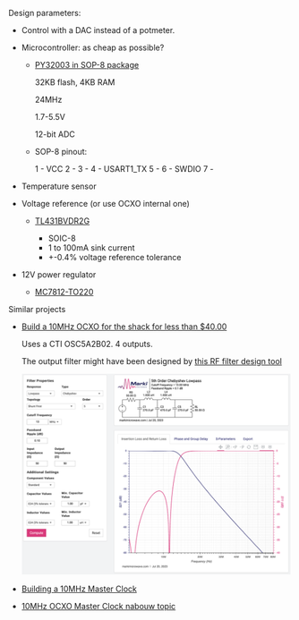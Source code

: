 

Design parameters:

* Control with a DAC instead of a potmeter.
* Microcontroller: as cheap as possible?

    * [PY32003 in SOP-8 package](https://www.lcsc.com/product-detail/Microcontroller-Units-MCUs-MPUs-SOCs_PUYA-PY32F003L16S6TU_C5128435.html)

        32KB flash, 4KB RAM

        24MHz

        1.7-5.5V

        12-bit ADC

    * SOP-8 pinout:

        1 - VCC
        2 - 
        3 -
        4 - USART1_TX
        5 -
        6 - SWDIO
        7 -
        
* Temperature sensor
* Voltage reference (or use OCXO internal one)

    * [TL431BVDR2G](https://www.mouser.com/ProductDetail/onsemi/TL431BVDR2G?qs=xZq1yRCsb1eLd6xafxrLew%3D%3D)

        * SOIC-8
        * 1 to 100mA sink current
        * +-0.4% voltage reference tolerance

* 12V power regulator

    * [MC7812-TO220](https://www.mouser.com/ProductDetail/onsemi/MC7812BTG?qs=%252B9%2Fcbd0IE0QD0Q8bJHvPNQ%3D%3D)

Similar projects

* [Build a 10MHz OCXO for the shack for less than $40.00](http://www.sadarc.org/xenforo/upload/index.php?threads/build-a-10mhz-ocxo-for-the-shack-for-less-than-40-00.138/post-866)

    Uses a CTI OSC5A2B02. 4 outputs.

    The output filter might have been designed by [this RF filter design tool](https://rf-tools.com/lc-filter/)

    ![LC filter parameters](./docs/LC_filter.png)
    

* [Building a 10MHz Master Clock](https://www.paulvdiyblogs.net/2023/07/building-10mhz-master-clock.html)

* [10MHz OCXO Master Clock nabouw topic](https://www.circuitsonline.net/forum/view/126987/1)


